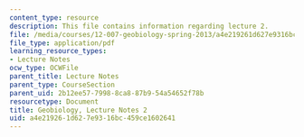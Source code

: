 ```yaml
---
content_type: resource
description: This file contains information regarding lecture 2.
file: /media/courses/12-007-geobiology-spring-2013/a4e219261d627e9316bc459ce1602641_MIT12_007S13_Lec2.pdf
file_type: application/pdf
learning_resource_types:
- Lecture Notes
ocw_type: OCWFile
parent_title: Lecture Notes
parent_type: CourseSection
parent_uid: 2b12ee57-7998-8ca8-87b9-54a54652f78b
resourcetype: Document
title: Geobiology, Lecture Notes 2
uid: a4e21926-1d62-7e93-16bc-459ce1602641
---
```

